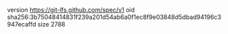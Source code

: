 version https://git-lfs.github.com/spec/v1
oid sha256:3b75048414831f239a201d54ab6a0f1ec8f9e03848d5dbad94196c3947ecaffd
size 2788
